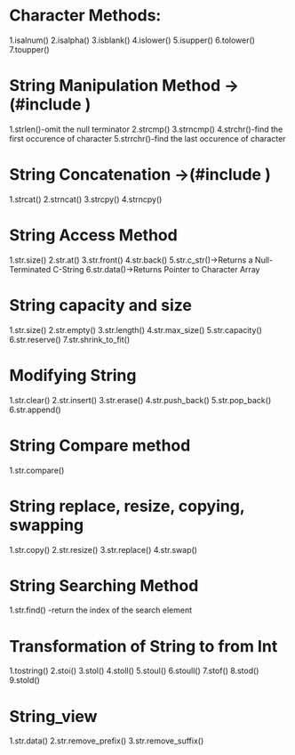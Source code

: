 # Character Methods:
1.isalnum()
2.isalpha()
3.isblank()
4.islower()
5.isupper()
6.tolower()
7.toupper()

# String Manipulation Method ->(#include <cstring>)
1.strlen()-omit the null terminator
2.strcmp()
3.strncmp()
4.strchr()-find the first occurence of character
5.strrchr()-find the last occurence of character

# String Concatenation ->(#include <cstring>)
1.strcat()
2.strncat()
3.strcpy()
4.strncpy()

# String Access Method
1.str.size()
2.str.at()
3.str.front()
4.str.back()
5.str.c_str()->Returns a Null-Terminated C-String
6.str.data()->Returns Pointer to Character Array

# String capacity and size
1.str.size()
2.str.empty()
3.str.length()
4.str.max_size()
5.str.capacity()
6.str.reserve()
7.str.shrink_to_fit()

# Modifying String
1.str.clear()
2.str.insert()
3.str.erase()
4.str.push_back()
5.str.pop_back()
6.str.append()

# String Compare method
1.str.compare()

# String replace, resize, copying, swapping 
1.str.copy()
2.str.resize()
3.str.replace()
4.str.swap()

# String Searching Method
1.str.find() -return the index of the search element

# Transformation of String to from Int
1.tostring()
2.stoi()
3.stol()
4.stoll()
5.stoul()
6.stoull()
7.stof()
8.stod()
9.stold()

# String_view
1.str.data()
2.str.remove_prefix()
3.str.remove_suffix()